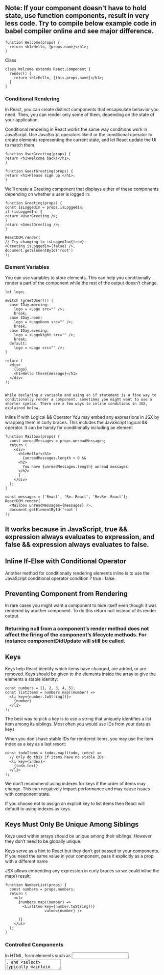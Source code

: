 ## Note: If your component doesn't have to hold state, use function components, result in very less code. Try to compile below example code in babel compiler online and see major difference.

    function Welcome(props) {
      return <h1>Hello, {props.name}</h1>;
    }

Class

    class Welcome extends React.Component {
      render() {
        return <h1>Hello, {this.props.name}</h1>;
      }
    }

### Conditional Rendering

In React, you can create distinct components that encapsulate behavior you need. Then, you can render only some of them, depending on the state of your application.

Conditional rendering in React works the same way conditions work in JavaScript. Use JavaScript operators like if or the conditional operator to create elements representing the current state, and let React update the UI to match them.

    function UserGreeting(props) {
    return <h1>Welcome back!</h1>;
    }

    function GuestGreeting(props) {
    return <h1>Please sign up.</h1>;
    }

We’ll create a Greeting component that displays either of these components depending on whether a user is logged in:

    function Greeting(props) {
    const isLoggedIn = props.isLoggedIn;
    if (isLoggedIn) {
    return <UserGreeting />;
    }
    return <GuestGreeting />;
    }

    ReactDOM.render(
    // Try changing to isLoggedIn={true}:
    <Greeting isLoggedIn={false} />,
    document.getElementById('root')
    );

### Element Variables

You can use variables to store elements. This can help you conditionally render a part of the component while the rest of the output doesn’t change.

    let logo;

    switch (greetUser()) {
      case IDay.morning:
        logo = <Logo src="" />;
        break;
      case IDay.noon:
        logo = <LogoNoon src="" />;
        break;
      case IDay.evening:
        logo = <LogoNight src="" />;
        break;
      default:
        logo = <Logo src="" />;
    }

    return (
      <div>
        {logo}
        <h1>Hello there{message}</h1>
      </div>
    );


    While declaring a variable and using an if statement is a fine way to conditionally render a component, sometimes you might want to use a shorter syntax. There are a few ways to inline conditions in JSX, explained below.

Inline If with Logical && Operator
You may embed any expressions in JSX by wrapping them in curly braces. This includes the JavaScript logical && operator. It can be handy for conditionally including an element

    function Mailbox(props) {
      const unreadMessages = props.unreadMessages;
      return (
        <div>
          <h1>Hello!</h1>
            {unreadMessages.length > 0 &&
          <h2>
            You have {unreadMessages.length} unread messages.
          </h2>
          }
        </div>
      );
    }

    const messages = ['React', 'Re: React', 'Re:Re: React'];
    ReactDOM.render(
      <Mailbox unreadMessages={messages} />,
      document.getElementById('root')
    );

## It works because in JavaScript, true && expression always evaluates to expression, and false && expression always evaluates to false.

## Inline If-Else with Conditional Operator

Another method for conditionally rendering elements inline is to use the JavaScript conditional operator condition ? true : false.

## Preventing Component from Rendering

In rare cases you might want a component to hide itself even though it was rendered by another component. To do this return null instead of its render output.

### Returning null from a component’s render method does not affect the firing of the component’s lifecycle methods. For instance componentDidUpdate will still be called.

## Keys

Keys help React identify which items have changed, are added, or are removed. Keys should be given to the elements inside the array to give the elements a stable identity:

    const numbers = [1, 2, 3, 4, 5];
    const listItems = numbers.map((number) =>
      <li key={number.toString()}>
        {number}
      </li>
    );

The best way to pick a key is to use a string that uniquely identifies a list item among its siblings. Most often you would use IDs from your data as keys

When you don’t have stable IDs for rendered items, you may use the item index as a key as a last resort:
    
    const todoItems = todos.map((todo, index) =>
      // Only do this if items have no stable IDs
      <li key={index}>
        {todo.text}
      </li>
    );

We don’t recommend using indexes for keys if the order of items may change. This can negatively impact performance and may cause issues with component state.

If you choose not to assign an explicit key to list items then React will default to using indexes as keys.

## Keys Must Only Be Unique Among Siblings
Keys used within arrays should be unique among their siblings. However they don’t need to be globally unique.

Keys serve as a hint to React but they don’t get passed to your components. If you need the same value in your component, pass it explicitly as a prop with a different name




JSX allows embedding any expression in curly braces so we could inline the map() result:


    function NumberList(props) {
      const numbers = props.numbers;
      return (
        <ul>
          {numbers.map((number) =>
            <ListItem key={number.toString()}
                      value={number} />

          )}
        </ul>
      );
    }



### Controlled Components
In HTML, form elements such as <input>, <textarea>, and <select> typically maintain their own state and update it based on user input. In React, mutable state is typically kept in the state property of components, and only updated with setState().

We can combine the two by making the React state be the “single source of truth”. Then the React component that renders a form also controls what happens in that form on subsequent user input. An input form element whose value is controlled by React in this way is called a “controlled component”.

With a controlled component, every state mutation will have an associated handler function. This makes it straightforward to modify or validate user input. 

### The textarea Tag
In React, a <textarea> uses a value attribute instead. This way, a form using a <textarea> can be written very similarly to a form that uses a single-line input

### The select Tag
 React, instead of using this selected attribute, uses a value attribute on the root select tag. This is more convenient in a controlled component because you only need to update it in one place


### Handling Multiple Inputs
When you need to handle multiple controlled input elements, you can add a name attribute to each element and let the handler function choose what to do based on the value of event.target.name.


    class Reservation extends React.Component {
      constructor(props) {
        super(props);
        this.state = {
          isGoing: true,
          numberOfGuests: 2
        };

        this.handleInputChange = this.handleInputChange.bind(this);
      }

      handleInputChange(event) {
        const target = event.target;
        const value = target.type === 'checkbox' ? target.checked : target.value;
        const name = target.name;

        this.setState({
          [name]: value
        });
      }

      render() {
        return (
          <form>
            <label>
              Is going:
              <input
                name="isGoing"
                type="checkbox"
                checked={this.state.isGoing}
                onChange={this.handleInputChange} />
            </label>
            <br />
            <label>
              Number of guests:
              <input
                name="numberOfGuests"
                type="number"
                value={this.state.numberOfGuests}
                onChange={this.handleInputChange} />
            </label>
          </form>
        );
      }
    }


Also, since setState() automatically merges a partial state into the current state, we only needed to call it with the changed parts.

### Controlled Input Null Value
Specifying the value prop on a controlled component prevents the user from changing the input unless you desire so. If you’ve specified a value but the input is still editable, you may have accidentally set value to undefined or null.

### Alternatives to Controlled Components
It can sometimes be tedious to use controlled components, because you need to write an event handler for every way your data can change and pipe all of the input state through a React component. This can become particularly annoying when you are converting a preexisting codebase to React, or integrating a React application with a non-React library. In these situations, you might want to check out uncontrolled components, an alternative technique for implementing input forms.

### The file input Tag
In HTML, an <input type="file"> lets the user choose one or more files from their device storage to be uploaded to a server or manipulated by JavaScript via the File API.

    <input type="file" />

Because its value is read-only, it is an uncontrolled component in React. 

### Controlled Input Null Value
Specifying the value prop on a controlled component prevents the user from changing the input unless you desire so. If you’ve specified a value but the input is still editable, you may have accidentally set value to undefined or null.

### Lifting State Up
In React, sharing state is accomplished by moving it up to the closest common ancestor of the components that need it. This is called “lifting state up”. 
here should be a single “source of truth” for any data that changes in a React application. Usually, the state is first added to the component that needs it for rendering. Then, if other components also need it, you can lift it up to their closest common ancestor. Instead of trying to sync the state between different components, you should rely on the top-down data flow.

Lifting state involves writing more “boilerplate” code than two-way binding approaches, but as a benefit, it takes less work to find and isolate bugs. Since any state “lives” in some component and that component alone can change it, the surface area for bugs is greatly reduced. Additionally, you can implement any custom logic to reject or transform user input.

If something can be derived from either props or state, it probably shouldn’t be in the state. For example, instead of storing both celsiusValue and fahrenheitValue, we store just the last edited temperature and its scale. The value of the other input can always be calculated from them in the render() method. This lets us clear or apply rounding to the other field without losing any precision in the user input.

When you see something wrong in the UI, you can use React Developer Tools to inspect the props and move up the tree until you find the component responsible for updating the state. This lets you trace the bugs to their source.

### Composition vs Inheritance
React has a powerful composition model, and we recommend using composition instead of inheritance to reuse code between components.

## Containment
Some components don’t know their children ahead of time. This is especially common for components like Sidebar or Dialog that represent generic “boxes”.

We recommend that such components use the special children prop to pass children elements directly into their output:

    function FancyBorder(props) {
      return (
        <div className={'FancyBorder FancyBorder-' + props.color}>
          {props.children}
        </div>
      );
    }

Anything inside the <FancyBorder> JSX tag gets passed into the FancyBorder component as a children prop. Since FancyBorder renders {props.children} inside a <div>, the passed elements appear in the final output.

While this is less common, sometimes you might need multiple “holes” in a component. In such cases you may come up with your own convention instead of using children:


    function SplitPane(props) {
      return (
        <div className="SplitPane">
          <div className="SplitPane-left">
            {props.left}
          </div>
          <div className="SplitPane-right">
            {props.right}
          </div>
        </div>
      );
    }

    function App() {
      return (
        <SplitPane
          left={
            <Contacts />
          }
          right={
            <Chat />
          } />
      );
    }

React elements like <Contacts /> and <Chat /> are just objects, so you can passthem as props like any other data. This approach may remind you of “slots” in other libraries but there are no limitations on what you can pass as props in React.

Specialization
Sometimes we think about components as being “special cases” of other components. For example, we might say that a WelcomeDialog is a special case of Dialog.

In React, this is also achieved by composition, where a more “specific” component renders a more “generic” one and configures it with props:


    function Dialog(props) {
      return (
        <FancyBorder color="blue">
          <h1 className="Dialog-title">
            {props.title}
          </h1>
          <p className="Dialog-message">
            {props.message}
          </p>
        </FancyBorder>
      );
    }

    function WelcomeDialog() {
      return (
        <Dialog
          title="Welcome"
          message="Thank you for visiting our spacecraft!" />

      );
    }


Composition works equally well for components defined as classes:

    function Dialog(props) {
      return (
        <FancyBorder color="blue">
          <h1 className="Dialog-title">
            {props.title}
          </h1>
          <p className="Dialog-message">
            {props.message}
          </p>
          {props.children}
        </FancyBorder>
      );
    }

    class SignUpDialog extends React.Component {
      constructor(props) {
        super(props);
        this.handleChange = this.handleChange.bind(this);
        this.handleSignUp = this.handleSignUp.bind(this);
        this.state = {login: ''};
      }

      render() {
        return (
          <Dialog title="Mars Exploration Program"
                  message="How should we refer to you?">
            <input value={this.state.login}
                  onChange={this.handleChange} />

            <button onClick={this.handleSignUp}>
              Sign Me Up!
            </button>
          </Dialog>
        );
      }

      handleChange(e) {
        this.setState({login: e.target.value});
      }

      handleSignUp() {
        alert(`Welcome aboard, ${this.state.login}!`);
      }
    }

So What About Inheritance?

Props and composition give you all the flexibility you need to customize a component’s look and behavior in an explicit and safe way. Remember that components may accept arbitrary props, including primitive values, React elements, or functions.

If you want to reuse non-UI functionality between components, we suggest extracting it into a separate JavaScript module. The components may import it and use that function, object, or a class, without extending it.

# Accessibility
Web accessibility (also referred to as a11y) is the design and creation of websites that can be used by everyone. Accessibility support is necessary to allow assistive technology to interpret web pages.

## WAI-ARIA
The Web Accessibility Initiative - Accessible Rich Internet Applications document contains techniques for building fully accessible JavaScript widgets.

Note that all aria-* HTML attributes are fully supported in JSX. Whereas most DOM properties and attributes in React are camelCased, these attributes should be hyphen-cased (also known as kebab-case, lisp-case, etc) as they are in plain HTML:

    <input
      type="text"
      aria-label={labelText}
      aria-required="true"
      onChange={onchangeHandler}
      value={inputValue}
      name="name"
    />

## Fragments
A common pattern in React is for a component to return multiple elements. Fragments let you group a list of children without adding extra nodes to the DOM.

    render() {
      return (
        <React.Fragment>
          <ChildA />
          <ChildB />
          <ChildC />
        </React.Fragment>
      );
    }

## Semantic HTML
Semantic HTML is the foundation of accessibility in a web application. Using the various HTML elements to reinforce the meaning of information in our websites will often give us accessibility for free.

MDN HTML elements reference
Sometimes we break HTML semantics when we add <div> elements to our JSX to make our React code work, especially when working with lists (<ol>, <ul> and <dl>) and the HTML <table>. In these cases we should rather use React Fragments to group together multiple elements.

For example

    import React, { Fragment } from 'react';

    function ListItem({ item }) {
      return (
        <Fragment>
          <dt>{item.term}</dt>
          <dd>{item.description}</dd>
        </Fragment>
      );
    }

    function Glossary(props) {
      return (
        <dl>
          {props.items.map(item => (
            <ListItem item={item} key={item.id} />
          ))}
        </dl>
      );
    }

You can map a collection of items to an array of fragments as you would any other type of element as well:

    function Glossary(props) {
      return (
        <dl>
          {props.items.map(item => (
            // Fragments should also have a `key` prop when mapping collections
            <Fragment key={item.id}>
              <dt>{item.term}</dt>
              <dd>{item.description}</dd>
            </Fragment>
          ))}
        </dl>
      );
    }

When you don’t need any props on the Fragment tag you can use the short syntax, if your tooling supports it:

    function ListItem({ item }) {
      return (
        <>
          <dt>{item.term}</dt>
          <dd>{item.description}</dd>
        </>
      );
    }

## Accessible Forms
### Labeling
Every HTML form control, such as <input> and <textarea>, needs to be labeled accessibly. We need to provide descriptive labels that are also exposed to screen readers.

The following resources show us how to do this:

The W3C shows us how to label elements https://www.w3.org/WAI/tutorials/forms/labels/
WebAIM shows us how to label elements https://webaim.org/techniques/forms/controls
The Paciello Group explains accessible nameshttps://www.paciellogroup.com/blog/2017/04/what-is-an-accessible-name/

Although these standard HTML practices can be directly used in React, note that the for attribute is written as htmlFor in JSX:

    <label htmlFor="namedInput">Name:</label>
    <input id="namedInput" type="text" name="name"/>

## Notifying the user of errors
Error situations need to be understood by all users. The following link shows us how to expose error texts to screen readers as well:

The W3C demonstrates user notifications https://www.w3.org/WAI/tutorials/forms/notifications/
WebAIM looks at form validation https://webaim.org/techniques/formvalidation/

## Focus Control
Ensure that your web application can be fully operated with the keyboard only:
WebAIM talks about keyboard accessibility https://webaim.org/techniques/keyboard/

### Keyboard focus and focus outline
Keyboard focus refers to the current element in the DOM that is selected to accept input from the keyboard. We see it everywhere as a focus outline similar to that shown in the following image:

Blue keyboard focus outline around a selected link.
Only ever use CSS that removes this outline, for example by setting outline: 0, if you are replacing it with another focus outline implementation.

### Mechanisms to skip to desired content
Provide a mechanism to allow users to skip past navigation sections in your application as this assists and speeds up keyboard navigation.

Skiplinks or Skip Navigation Links are hidden navigation links that only become visible when keyboard users interact with the page. They are very easy to implement with internal page anchors and some styling:

WebAIM - Skip Navigation Links https://webaim.org/techniques/skipnav/
Also use landmark elements and roles, such as <main> and <aside>, to demarcate page regions as assistive technology allow the user to quickly navigate to these sections.

Read more about the use of these elements to enhance accessibility here:

Accessible Landmarks https://www.scottohara.me/blog/2018/03/03/landmarks.html

### Programmatically managing focus
Our React applications continuously modify the HTML DOM during runtime, sometimes leading to keyboard focus being lost or set to an unexpected element. In order to repair this, we need to programmatically nudge the keyboard focus in the right direction. For example, by resetting keyboard focus to a button that opened a modal window after that modal window is closed.

MDN Web Docs takes a look at this and describes how we can build keyboard-navigable JavaScript widgets https://developer.mozilla.org/en-US/docs/Web/Accessibility/Keyboard-navigable_JavaScript_widgets.

To set focus in React, we can use Refs to DOM elements https://reactjs.org/docs/refs-and-the-dom.html.

Using this, we first create a ref to an element in the JSX of a component class:

    class CustomTextInput extends React.Component {
      constructor(props) {
        super(props);
        // Create a ref to store the textInput DOM element
        this.textInput = React.createRef();
      }
      render() {
      // Use the `ref` callback to store a reference to the text input DOM
      // element in an instance field (for example, this.textInput).
        return (
          <input
            type="text"
            ref={this.textInput}
          />
        );
      }
    }

Then we can focus it elsewhere in our component when needed:

    focus() {
      // Explicitly focus the text input using the raw DOM API
      // Note: we're accessing "current" to get the DOM node
      this.textInput.current.focus();
    }

Sometimes a parent component needs to set focus to an element in a child component. We can do this by exposing DOM refs to parent components through a special prop on the child component that forwards the parent’s ref to the child’s DOM node.

    function CustomTextInput(props) {
      return (
        <div>
          <input ref={props.inputRef} />
        </div>
      );
    }

    class Parent extends React.Component {
      constructor(props) {
        super(props);
        this.inputElement = React.createRef();
      }
      render() {
        return (
          <CustomTextInput inputRef={this.inputElement} />
        );
      }
    }

    // Now you can set focus when required.
    this.inputElement.current.focus();

When using a HOC to extend components, it is recommended to forward the ref to the wrapped component using the forwardRef function of React. If a third party HOC does not implement ref forwarding, the above pattern can still be used as a fallback.

A great focus management example is the react-aria-modal. This is a relatively rare example of a fully accessible modal window. Not only does it set initial focus on the cancel button (preventing the keyboard user from accidentally activating the success action) and trap keyboard focus inside the modal, it also resets focus back to the element that initially triggered the modal.

Note:

While this is a very important accessibility feature, it is also a technique that should be used judiciously. Use it to repair the keyboard focus flow when it is disturbed, not to try and anticipate how users want to use applications.

## Mouse and pointer events
Ensure that all functionality exposed through a mouse or pointer event can also be accessed using the keyboard alone. Depending only on the pointer device will lead to many cases where keyboard users cannot use your application.
For better reference: - https://reactjs.org/docs/accessibility.html


# Code Splitting
Bundling is great, but as your app grows, your bundle will grow too. Especially if you are including large third-party libraries. You need to keep an eye on the code you are including in your bundle so that you don’t accidentally make it so large that your app takes a long time to load.

To avoid winding up with a large bundle, it’s good to get ahead of the problem and start “splitting” your bundle. Code-Splitting is a feature supported by bundlers like Webpack, Rollup and Browserify (via factor-bundle) which can create multiple bundles that can be dynamically loaded at runtime.

Code-splitting your app can help you “lazy-load” just the things that are currently needed by the user, which can dramatically improve the performance of your app. While you haven’t reduced the overall amount of code in your app, you’ve avoided loading code that the user may never need, and reduced the amount of code needed during the initial load.

## import()
The best way to introduce code-splitting into your app is through the dynamic import() syntax.

Before:

    import { add } from './math';
    console.log(add(16, 26));

After:

    import("./math").then(math => {
      console.log(math.add(16, 26));
    });

## React.lazy

  Note:

  React.lazy and Suspense are not yet available for server-side rendering. If you want to do code-splitting in a server rendered app, we recommend Loadable Components ( https://github.com/smooth-code/loadable-components ). It has a nice guide for bundle splitting with server-side rendering (https://github.com/smooth-code/loadable-components/blob/master/packages/server/README.md).


    const OtherComponent = React.lazy(() => import('./OtherComponent'));

This will automatically load the bundle containing the OtherComponent when this component is first rendered.

React.lazy takes a function that must call a dynamic import(). This must return a Promise which resolves to a module with a default export containing a React component.

The lazy component should then be rendered inside a Suspense component, which allows us to show some fallback content (such as a loading indicator) while we’re waiting for the lazy component to load.

const OtherComponent = React.lazy(() => import('./OtherComponent'));

    function MyComponent() {
      return (
        <div>
          <Suspense fallback={<div>Loading...</div>}>
            <OtherComponent />
          </Suspense>
        </div>
      );
    }

The fallback prop accepts any React elements that you want to render while waiting for the component to load. You can place the Suspense component anywhere above the lazy component. You can even wrap multiple lazy components with a single Suspense component.

const OtherComponent = React.lazy(() => import('./OtherComponent'));
const AnotherComponent = React.lazy(() => import('./AnotherComponent'));

    function MyComponent() {
      return (
        <div>
          <Suspense fallback={<div>Loading...</div>}>
            <section>
              <OtherComponent />
              <AnotherComponent />
            </section>
          </Suspense>
        </div>
      );
    }

## Error boundaries
If the other module fails to load (for example, due to network failure), it will trigger an error. You can handle these errors to show a nice user experience and manage recovery with Error Boundaries. Once you’ve created your Error Boundary, you can use it anywhere above your lazy components to display an error state when there’s a network error.

import MyErrorBoundary from './MyErrorBoundary';
const OtherComponent = React.lazy(() => import('./OtherComponent'));
const AnotherComponent = React.lazy(() => import('./AnotherComponent'));

    const MyComponent = () => (
      <div>
        <MyErrorBoundary>
          <Suspense fallback={<div>Loading...</div>}>
            <section>
              <OtherComponent />
              <AnotherComponent />
            </section>
          </Suspense>
        </MyErrorBoundary>
      </div>
    );


## Route-based code splitting
Deciding where in your app to introduce code splitting can be a bit tricky. You want to make sure you choose places that will split bundles evenly, but won’t disrupt the user experience.

A good place to start is with routes. Most people on the web are used to page transitions taking some amount of time to load. You also tend to be re-rendering the entire page at once so your users are unlikely to be interacting with other elements on the page at the same time.

Here’s an example of how to setup route-based code splitting into your app using libraries like React Router with React.lazy.

    import { BrowserRouter as Router, Route, Switch } from 'react-router-dom';
    import React, { Suspense, lazy } from 'react';

    const Home = lazy(() => import('./routes/Home'));
    const About = lazy(() => import('./routes/About'));

    const App = () => (
      <Router>
        <Suspense fallback={<div>Loading...</div>}>
          <Switch>
            <Route exact path="/" component={Home}/>
            <Route path="/about" component={About}/>
          </Switch>
        </Suspense>
      </Router>
    );


## Named Exports
React.lazy currently only supports default exports. If the module you want to import uses named exports, you can create an intermediate module that reexports it as the default. This ensures that tree shaking keeps working and that you don’t pull in unused components.

      // ManyComponents.js
      export const MyComponent = /* ... */;
      export const MyUnusedComponent = /* ... */;

      // MyComponent.js
      export { MyComponent as default } from "./ManyComponents.js";

      // MyApp.js
      import React, { lazy } from 'react';
      const MyComponent = lazy(() => import("./MyComponent.js"));


